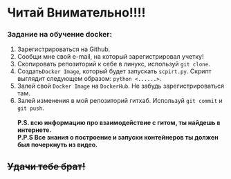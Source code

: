 # Читай Внимательно!!!!
### Задание на обучение docker:

1. Зарегистрироваться на Github.
2. Сообщи мне свой e-mail, на который зарегистрировал учетку!
3. Скопировать репозиторий к себе в линукс, используй `git clone`.
4. Создать`Docker Image`, который будет запускать `scpirt.py`. Скрипт выглядит следующем образом: `python <......>`.
5. Залей свой `Docker Image` на `DockerHub`. Не забудь зарегистрироваться там.
6. Залей изменения в мой репозиторий гитхаб. Используй `git commit` и `git push`.<br><br>
   <b>P.S. всю информацию про взаимодействие с гитом, ты найдешь в интернете.<br>
   P.P.S Все знания о построение и запуски контейнеров ты должен был почеркнуть из видео.</b>

## ~~Удачи тебе брат!~~